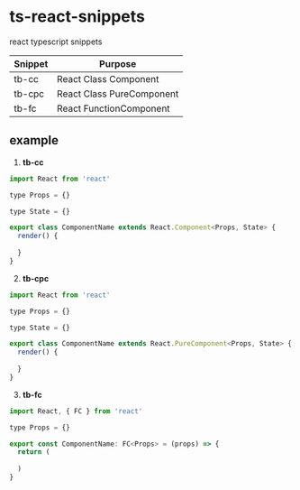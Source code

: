 # ts-react-snippets

react typescript snippets


|  Snippet   | Purpose  |
|  ----  | ----  |
| tb-cc  | React Class Component  |
| tb-cpc | React Class PureComponent |
| tb-fc  | React FunctionComponent |

## example

1. **tb-cc**
```jsx
import React from 'react'

type Props = {}

type State = {}

export class ComponentName extends React.Component<Props, State> {
  render() {
    
  }
}

```

2. **tb-cpc**
```jsx
import React from 'react'

type Props = {}

type State = {}

export class ComponentName extends React.PureComponent<Props, State> {
  render() {
    
  }
}

```

3. **tb-fc**
```jsx
import React, { FC } from 'react'

type Props = {}

export const ComponentName: FC<Props> = (props) => {
  return (
    
  )
}

```



